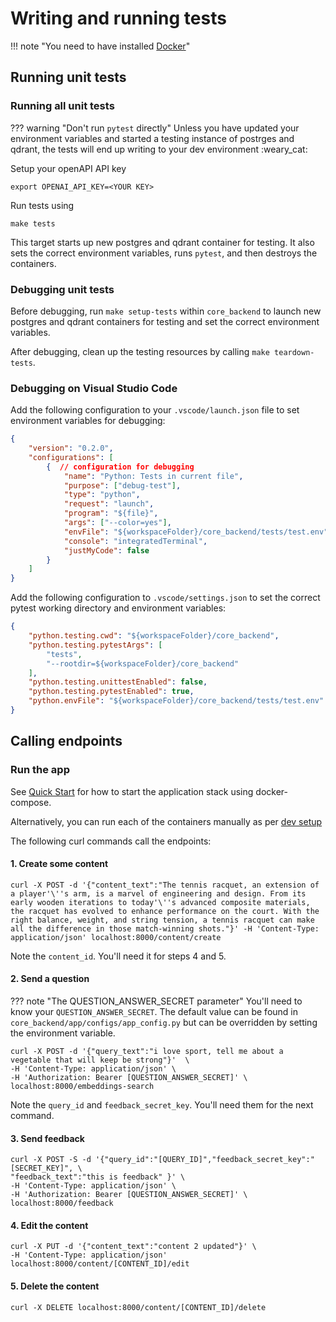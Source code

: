 # Writing and running tests

!!! note "You need to have installed [Docker](https://docs.docker.com/get-docker/)"

## Running unit tests

### Running all unit tests
??? warning "Don't run `pytest` directly"
    Unless you have updated your environment variables and started a testing instance
    of postrges and qdrant, the tests will end up writing to your dev environment :weary_cat:

Setup your openAPI API key

    export OPENAI_API_KEY=<YOUR KEY>

Run tests using

    make tests

This target starts up new postgres and qdrant container for testing. It also sets the
correct environment variables, runs `pytest`, and then destroys the containers.

### Debugging unit tests

Before debugging, run `make setup-tests` within `core_backend` to launch new postgres and
qdrant containers for testing and set the correct environment variables.

After debugging, clean up the testing resources by calling `make teardown-tests`.

### Debugging on Visual Studio Code

Add the following configuration to your `.vscode/launch.json` file to set environment
variables for debugging:
```json
{
    "version": "0.2.0",
    "configurations": [
        {  // configuration for debugging
            "name": "Python: Tests in current file",
            "purpose": ["debug-test"],
            "type": "python",
            "request": "launch",
            "program": "${file}",
            "args": ["--color=yes"],
            "envFile": "${workspaceFolder}/core_backend/tests/test.env",
            "console": "integratedTerminal",
            "justMyCode": false
        }
    ]
}
```

Add the following configuration to `.vscode/settings.json` to set the correct pytest
working directory and environment variables:
```json
{
    "python.testing.cwd": "${workspaceFolder}/core_backend",
    "python.testing.pytestArgs": [
        "tests",
        "--rootdir=${workspaceFolder}/core_backend"
    ],
    "python.testing.unittestEnabled": false,
    "python.testing.pytestEnabled": true,
    "python.envFile": "${workspaceFolder}/core_backend/tests/test.env"
}
```

## Calling endpoints

### Run the app

See [Quick Start](../index.md#quick_start) for how to start the application stack
using docker-compose.

Alternatively, you can run each of the containers manually as per [dev setup](setup.md)

The following curl commands call the endpoints:

#### 1. Create some content

    curl -X POST -d '{"content_text":"The tennis racquet, an extension of a player'\''s arm, is a marvel of engineering and design. From its early wooden iterations to today'\''s advanced composite materials, the racquet has evolved to enhance performance on the court. With the right balance, weight, and string tension, a tennis racquet can make all the difference in those match-winning shots."}' -H 'Content-Type: application/json' localhost:8000/content/create

Note the `content_id`. You'll need it for steps 4 and 5.

#### 2. Send a question

??? note "The QUESTION_ANSWER_SECRET parameter"
    You'll need to know your `QUESTION_ANSWER_SECRET`. The default value can be found
    in `core_backend/app/configs/app_config.py` but can be overridden by setting the environment
    variable.
```
curl -X POST -d '{"query_text":"i love sport, tell me about a vegetable that will keep be strong"}'  \
-H 'Content-Type: application/json' \
-H 'Authorization: Bearer [QUESTION_ANSWER_SECRET]' \
localhost:8000/embeddings-search
```
Note the `query_id` and `feedback_secret_key`. You'll need them for the next command.

#### 3. Send feedback

    curl -X POST -S -d '{"query_id":"[QUERY_ID]","feedback_secret_key":"[SECRET_KEY]", \
    "feedback_text":"this is feedback" }' \
    -H 'Content-Type: application/json' \
    -H 'Authorization: Bearer [QUESTION_ANSWER_SECRET]' \
    localhost:8000/feedback

#### 4. Edit the content

    curl -X PUT -d '{"content_text":"content 2 updated"}' \
    -H 'Content-Type: application/json' localhost:8000/content/[CONTENT_ID]/edit

#### 5. Delete the content

    curl -X DELETE localhost:8000/content/[CONTENT_ID]/delete
